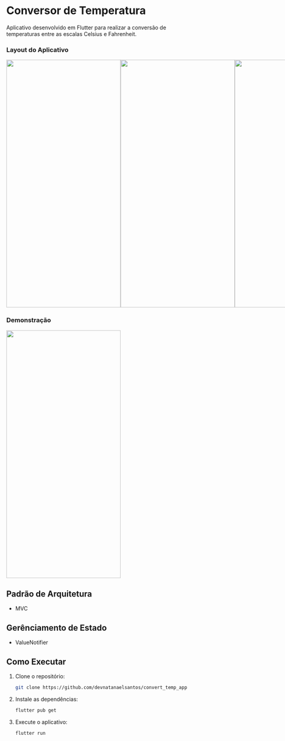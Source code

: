 # Conversor de Temperatura
Aplicativo desenvolvido em Flutter para realizar a conversão de temperaturas entre as escalas Celsius e Fahrenheit.

### Layout do Aplicativo
<div style="display: flex; justify-content: space-between;">
<img src="https://github.com/devnatanaelsantos/readme_imgs/blob/main/conv_temp/print-2.png" width=300 height='650'>
<img src="https://github.com/devnatanaelsantos/readme_imgs/blob/main/conv_temp/print-3.png" width=300 height='650'>
  <img src="https://github.com/devnatanaelsantos/readme_imgs/blob/main/conv_temp/print-4.png" width=300 height='650'>
</div>

### Demonstração
<img src="https://github.com/devnatanaelsantos/readme_imgs/blob/main/conv_temp/demo.gif" width=300 height='650'>

##  Padrão de Arquitetura
- MVC

## Gerênciamento de Estado
- ValueNotifier

## Como Executar

1. Clone o repositório:
    ```bash
   git clone https://github.com/devnatanaelsantos/convert_temp_app
3. Instale as dependências:
   ```bash
   flutter pub get
5. Execute o aplicativo:
   ```bash
   flutter run
